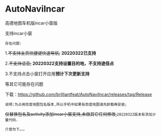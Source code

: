 # AutoNaviIncar

高德地图车机版incar小窗版

支持incar小窗

`存在问题:`

1.~~不支持主页快捷键快速导航;~~
**20220322已支持**

2.~~不支持语音;~~
**20220322支持设置目的地，不支持途径点**

3.不支持点击小窗打开应用**预计下次更新支持**

等其它可能存在问题

下载：https://github.com/brilliantfeat/AutoNaviIncar/releases/tag/Release

`说明:为占用百度地图包名版本,所以手机中如果有百度地图请先卸载再安装;`

~~仅替换包名及activity添加incar小窗支持,未做其它任何修改,~~`20220322版本有添加少量代码.`

`介意勿下。。。`
